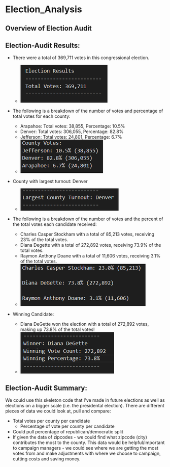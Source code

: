 # Election_Analysis
## Overview of Election Audit
## Election-Audit Results:
* There were a total of 369,711 votes in this congressional election.
   * ![alt text](https://github.com/amarks5/Election_Analysis/blob/main/Resources/total_votes_congressional_election.PNG)

* The following is a breakdown of the number of votes and percentage of total votes for each county:
  * Arapahoe: Total votes: 38,855, Percentage: 10.5%
  * Denver: Total votes: 306,055, Percentage: 82.8%
  * Jefferson: Total votes: 24,801, Percentage: 6.7%
  * ![alt text](https://github.com/amarks5/Election_Analysis/blob/main/Resources/county_votes_breakdown.PNG)

* County with largest turnout: Denver
  * ![alt text](https://github.com/amarks5/Election_Analysis/blob/main/Resources/largest_county_turnout.PNG)
* The following is a breakdown of the number of votes and the percent of the total votes each candidate received:
  * Charles Casper Stockham with a total of 85,213 votes, receiving 23% of the total votes.
  * Diana Degette with a total of 272,892 votes, receiving 73.9% of the total votes.
  * Raymon Anthony Doane with a total of 11,606 votes, receiving 3.1% of the total votes.
  * ![alt text](https://github.com/amarks5/Election_Analysis/blob/main/Resources/votes_per_candidate_percentage.PNG)
* Winning Candidate:
  * Diana DeGette won the election with a total of 272,892 votes, making up 73.8% of the total votes! 
  * ![alt text](https://github.com/amarks5/Election_Analysis/blob/main/Resources/winning_candidate_stats.PNG)  
## Election-Audit Summary:
We could use this skeleton code that I've made in future elections as well as elections on a bigger scale (i.e. the presidental election). There are different pieces of data we could look at, pull and compare:
  * Total votes per county per candidate
    * Percentage of vote per county per candidate  
  * Could pull percentage of republican/democratic split
  * If given the data of zipcodes - we could find what zipcode (city) contributes the most to the county. This data would be helpful/important to campaign managers - we could see where we are getting the most votes from and make adjustments with where we choose to campaign, cutting costs and saving money.
